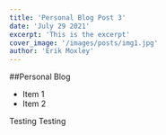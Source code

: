 ```yaml
---
title: 'Personal Blog Post 3'
date: 'July 29 2021'
excerpt: 'This is the excerpt'
cover_image: '/images/posts/img1.jpg'
author: 'Erik Moxley'
---
```


##Personal Blog

* Item 1
* Item 2

Testing Testing